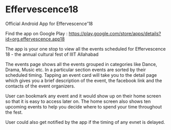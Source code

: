 # Effervescence18
Official Android App for Effervescence'18

Find the app on Google Play :
https://play.google.com/store/apps/details?id=org.effervescence.app18

The app is your one stop to view all the events scheduled for Effervescence 18 - the annual cultural fest of IIIT Allahabad

The events page shows all the events grouped in categories like Dance, Drama, Music etc. In a particular section events are 
sorted by their scheduled timing. Tapping an event card will take you to the detail page which gives you a brief description of
the event, the facebook link and the contacts of the event organizers.

User can bookmark any event and it would show up on their home screen so that it is easy to access later on. The home screen 
also shows ten upcoming events to help you decide where to spend your time throughout the fest.

User could also get notified by the app if the timing of any evnet is delayed. 
